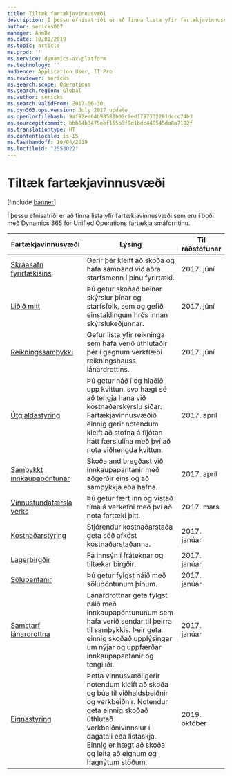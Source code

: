 ```yaml
---
title: Tiltæk fartækjavinnusvæði
description: Í þessu efnisatriði er að finna lista yfir fartækjavinnusvæði sem eru í boði.
author: sericks007
manager: AnnBe
ms.date: 10/01/2019
ms.topic: article
ms.prod: ''
ms.service: dynamics-ax-platform
ms.technology: ''
audience: Application User, IT Pro
ms.reviewer: sericks
ms.search.scope: Operations
ms.search.region: Global
ms.author: sericks
ms.search.validFrom: 2017-06-30
ms.dyn365.ops.version: July 2017 update
ms.openlocfilehash: 9af92ea64b98581b02c2ed1797332281dccc74b3
ms.sourcegitcommit: bbb64b3475eef155b3f9d1bdc440545da8a7182f
ms.translationtype: HT
ms.contentlocale: is-IS
ms.lasthandoff: 10/04/2019
ms.locfileid: "2553022"
---
```

# <a name="available-mobile-workspaces"></a>Tiltæk fartækjavinnusvæði

[!include [banner](../includes/banner.md)]

Í þessu efnisatriði er að finna lista yfir fartækjavinnusvæði sem eru í boði með Dynamics 365 for Unified Operations fartækja smáforritinu.


| Fartækjavinnusvæði     | Lýsing   | Til ráðstöfunar   |
|----------------------|---------------|--------------|
|[Skráasafn fyrirtækisins](company-directory-mobile-workspace.md)| Gerir þér kleift að skoða og hafa samband við aðra starfsmenn í þínu fyrirtæki.| 2017. júní |    
|[Liðið mitt](manager-self-service-mobile-workspace.md)| Þú getur skoðað beinar skýrslur þínar og starfsfólk, sem og gefið einstaklingum hrós innan skýrslukeðjunnar.|2017. júní |     
|[Reikningssamþykki](invoice-approval-mobile-workspace.md)| Gefur lista yfir reikninga sem hafa verið úthlutaðir þér í gegnum verkflæði reikningshauss lánardrottins.| 2017. júní   |
| [Útgjaldastýring](../../../finance/expense-management/expense-management-mobile-workspace.md) | Þú getur náð í og hlaðið upp kvittun, svo hægt sé að tengja hana við kostnaðarskýrslu síðar. Fartækjavinnusvæðið einnig gerir notendum kleift að stofna á fljótan hátt færslulína með því að nota viðhengda kvittun. | 2017. apríl |
| [Samþykkt innkaupapöntunar](../../../supply-chain/procurement/purchase-order-mobile-workspace.md) | Skoða and bregðast við innkaupapantanir með aðgerðir eins og að samþykkja eða hafna. | 2017. apríl |
| [Vinnustundafærsla verks](../../../finance/project-management/project-time-entry-mobile-workspace.md) | Þú getur fært inn og vistað tíma á verkefni með því að nota fartæki þitt. | 2017. mars |
| [Kostnaðarstýring](../../../finance/cost-accounting/cost-controlling-mobile-workspace.md)     | Stjórendur kostnaðarstaða geta séð afköst kostnaðarstaðanna.                                                                                               |  2017. janúar        |
| [Lagerbirgðir](../../../supply-chain/inventory/inventory-on-hand-mobile-workspace.md)    | Fá innsýn í fráteknar og tiltækar birgðir.                                                                                                    |   2017. janúar       |
| [Sölupantanir](../../../supply-chain/sales-marketing/sales-orders-mobile-workspace.md)         | Þú getur fylgst náið með sölupöntunum þínum.                                                                                                                          |  2017. janúar                  |
| [Samstarf lánardrottna](../../../supply-chain/procurement/vendor-collaboration-mobile-workspace.md) | Lánardrottnar geta fylgst náið með innkaupapöntununum sem hafa verið sendar til þeirra til samþykkis. Þeir geta einnig skoðað upplýsingar um nýjar og uppfærðar innkaupapantanir og tengiliði. |2017. janúar    |
| [Eignastýring](../../../supply-chain/asset-management/asset-management-mobile-workspace.md) | Þetta vinnusvæði gerir notendum kleift að skoða og búa til viðhaldsbeiðnir og verkbeiðnir. Notendur geta einnig skoðað úthlutað verkbeiðnivinnslur í dagatali eða listaskjá. Einnig er hægt að skoða og leita að eignum og hagnýtum stöðum. |2019. október    |
